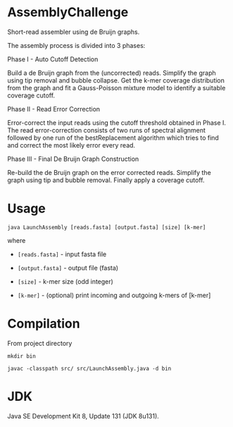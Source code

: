 # AssemblyChallenge
Short-read assembler using de Bruijn graphs.

The assembly process is divided into 3 phases:

Phase I - Auto Cutoff Detection

Build a de Bruijn graph from the (uncorrected) reads. Simplify the graph using tip removal and bubble collapse. Get
the k-mer coverage distribution from the graph and fit a Gauss-Poisson mixture model to identify a suitable
coverage cutoff.

Phase II - Read Error Correction

Error-correct the input reads using the cutoff threshold obtained in Phase I. The read error-correction consists
of two runs of spectral alignment followed by one run of the bestReplacement algorithm which tries to find and
correct the most likely error every read.

Phase III - Final De Bruijn Graph Construction

Re-build the de Bruijn graph on the error corrected reads. Simplify the graph using tip and bubble removal. Finally
apply a coverage cutoff.

# Usage
    java LaunchAssembly [reads.fasta] [output.fasta] [size] [k-mer]

where

*   `[reads.fasta]` - input fasta file

*   `[output.fasta]` - output file (fasta)

*   `[size]` - k-mer size (odd integer)

*   `[k-mer]` - (optional) print incoming and outgoing k-mers of [k-mer]

# Compilation
From project directory

    mkdir bin

    javac -classpath src/ src/LaunchAssembly.java -d bin

# JDK
Java SE Development Kit 8, Update 131 (JDK 8u131).




